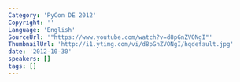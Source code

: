 ```yaml
---
Category: 'PyCon DE 2012'
Copyright: ''
Language: 'English'
SourceUrl: '"https://www.youtube.com/watch?v=d8pGnZVONgI"'
ThumbnailUrl: 'http://i1.ytimg.com/vi/d8pGnZVONgI/hqdefault.jpg'
date: '2012-10-30'
speakers: []
tags: []
---
```



